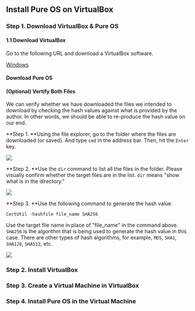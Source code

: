 ## Install Pure OS on VirtualBox

### Step 1. Download VirtualBox & Pure OS

#### 1.1 Download VirtualBox

Go to the following URL and download a VirtualBox software. 

[Windows ](https://download.virtualbox.org/virtualbox/6.1.26/VirtualBox-6.1.26-145957-Win.exe)

#### Download Pure OS

#### (Optional) Vertify Both Files

We can verify whether we have downloaded the files we intended to download by checking the hash values against what is provided by the author. In other words, we should be able to re-produce the hash value on our end. 

**Step 1. **Using the file explorer, go to the folder where the files are downloaded (or saved). And type `cmd` in the address bar. Then, hit the `Enter` key. 

![](C:\Users\pb8244sj\AppData\Roaming\marktext\images\2021-08-31-15-47-08-image.png)



**Step 2. **Use the `dir` command to list all the files in the folder. Please visually confirm whether the target files are in the list. `dir` means "show what is in the directory."

![](C:\Users\pb8244sj\AppData\Roaming\marktext\images\2021-08-31-15-46-53-image.png)



**Step 3. **Use the following command to generate the hash value. 

`CertUtil -hashfile file_name SHA256` 

Use the target file name in place of "file_name" in the command above. `SHA256` is the algorithm that is being used to generate the hash value in this case. There are other types of hash algorithms, for example, `MD5`, `SHA1`, `SHA128`, `SHA512`, etc. 

![](C:\Users\pb8244sj\AppData\Roaming\marktext\images\2021-08-31-15-47-18-image.png)





 

### Step 2. Install VirtualBox

### Step 3. Create a Virtual Machine in VirtualBox

### Step 4. Install Pure OS in the Virtual Machine
